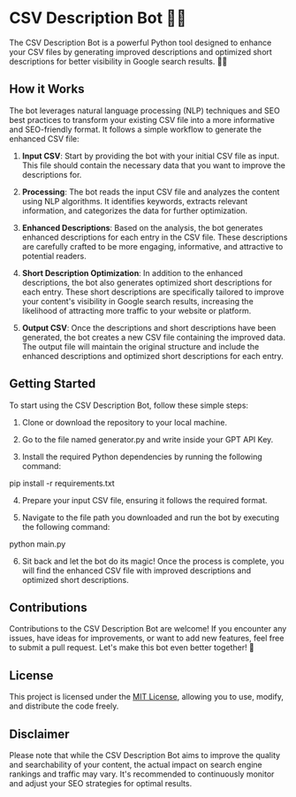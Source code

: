 # CSV Description Bot 🤖💼

The CSV Description Bot is a powerful Python tool designed to enhance your CSV files by generating improved descriptions and optimized short descriptions for better visibility in Google search results. 🚀✨

## How it Works

The bot leverages natural language processing (NLP) techniques and SEO best practices to transform your existing CSV file into a more informative and SEO-friendly format. It follows a simple workflow to generate the enhanced CSV file:

1. **Input CSV**: Start by providing the bot with your initial CSV file as input. This file should contain the necessary data that you want to improve the descriptions for.

2. **Processing**: The bot reads the input CSV file and analyzes the content using NLP algorithms. It identifies keywords, extracts relevant information, and categorizes the data for further optimization.

3. **Enhanced Descriptions**: Based on the analysis, the bot generates enhanced descriptions for each entry in the CSV file. These descriptions are carefully crafted to be more engaging, informative, and attractive to potential readers.

4. **Short Description Optimization**: In addition to the enhanced descriptions, the bot also generates optimized short descriptions for each entry. These short descriptions are specifically tailored to improve your content's visibility in Google search results, increasing the likelihood of attracting more traffic to your website or platform.

5. **Output CSV**: Once the descriptions and short descriptions have been generated, the bot creates a new CSV file containing the improved data. The output file will maintain the original structure and include the enhanced descriptions and optimized short descriptions for each entry.

## Getting Started

To start using the CSV Description Bot, follow these simple steps:

1. Clone or download the repository to your local machine.

2. Go to the file named generator.py and write inside your GPT API Key. 

3. Install the required Python dependencies by running the following command:

pip install -r requirements.txt

4. Prepare your input CSV file, ensuring it follows the required format.

5. Navigate to the file path you downloaded and run the bot by executing the following command:

python main.py

6. Sit back and let the bot do its magic! Once the process is complete, you will find the enhanced CSV file with improved descriptions and optimized short descriptions.

## Contributions

Contributions to the CSV Description Bot are welcome! If you encounter any issues, have ideas for improvements, or want to add new features, feel free to submit a pull request. Let's make this bot even better together! 🤝

## License

This project is licensed under the [MIT License](LICENSE), allowing you to use, modify, and distribute the code freely.

## Disclaimer

Please note that while the CSV Description Bot aims to improve the quality and searchability of your content, the actual impact on search engine rankings and traffic may vary. It's recommended to continuously monitor and adjust your SEO strategies for optimal results.


